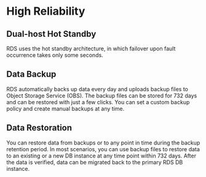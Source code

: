 # High Reliability<a name="rds_01_0005"></a>

## Dual-host Hot Standby<a name="section15162145184712"></a>

RDS uses the hot standby architecture, in which failover upon fault occurrence takes only some seconds.

## Data Backup<a name="section144894164812"></a>

RDS automatically backs up data every day and uploads backup files to Object Storage Service \(OBS\). The backup files can be stored for 732 days and can be restored with just a few clicks. You can set a custom backup policy and create manual backups at any time.

## Data Restoration<a name="section986045820483"></a>

You can restore data from backups or to any point in time during the backup retention period. In most scenarios, you can use backup files to restore data to an existing or a new DB instance at any time point within 732 days. After the data is verified, data can be migrated back to the primary RDS DB instance.

